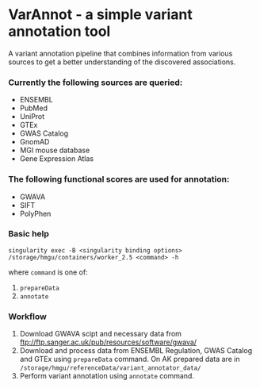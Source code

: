 # VarAnnot - a simple variant annotation tool

A variant annotation pipeline that combines information from various sources to get a better understanding of the discovered associations.


### Currently the following sources are queried:

* ENSEMBL
* PubMed
* UniProt
* GTEx
* GWAS Catalog
* GnomAD
* MGI mouse database
* Gene Expression Atlas

### The following functional scores are used for annotation:

* GWAVA
* SIFT
* PolyPhen

### Basic help
```
singularity exec -B <singularity binding options> /storage/hmgu/containers/worker_2.5 <command> -h
```

where ```command``` is one of:
1. ```prepareData```
2. ```annotate```

### Workflow
1. Download GWAVA scipt and necessary data from ftp://ftp.sanger.ac.uk/pub/resources/software/gwava/
1. Download and process data from ENSEMBL Regulation, GWAS Catalog and GTEx using ```prepareData``` command. 
On AK prepared data are in ```/storage/hmgu/referenceData/variant_annotator_data/```
2. Perform variant annotation using ```annotate``` command.
